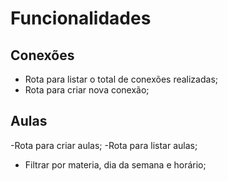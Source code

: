 # Funcionalidades 

## Conexões

- Rota para listar o total de conexões realizadas;
- Rota para criar nova conexão;

## Aulas

-Rota para criar aulas;
-Rota para listar aulas;
 - Filtrar por materia, dia da semana e horário;